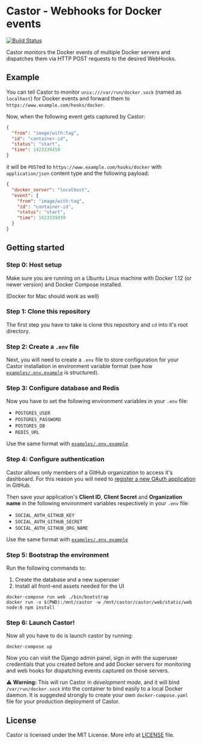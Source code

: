 Castor - Webhooks for Docker events
===================================

[![Build Status](https://travis-ci.org/sourcelair/castor.svg)](https://travis-ci.org/sourcelair/castor)

Castor monitors the Docker events of multiple Docker servers and
dispatches them via HTTP POST requests to the desired WebHooks.

## Example
You can tell Castor to monitor `unix:///var/run/docker.sock` (named as `localhost`) for Docker events and forward them to `https://www.example.com/hooks/docker`.

Now, when the following event gets captured by Castor:

```json
{
  "from": "image/with:tag",
  "id": "container-id",
  "status": "start",
  "time": 1423339459
}
```

it will be `POST`ed to `https://www.example.com/hooks/docker` with `application/json` content type and the following payload:

```json
{
  "docker_server": "localhost",
  "event": {
    "from": "image/with:tag",
    "id": "container-id",
    "status": "start",
    "time": 1423339459
  }
}
```

## Getting started

### Step 0: Host setup
Make sure you are running on a Ubuntu Linux machine with Docker 1.12 (or newer version) and Docker Compose installed.

(Docker for Mac should work as well)

### Step 1: Clone this repository
The first step you have to take is clone this repository and `cd` into it's root directory.

### Step 2: Create a `.env` file
Next, you will need to create a `.env` file to store configuration for your Castor installation in environment variable format (see how [`examples/.env.example`](examples/.env.example) is structured).

### Step 3: Configure database and Redis
Now you have to set the following environment variables in your `.env` file:

- `POSTGRES_USER`
- `POSTGRES_PASSWORD`
- `POSTGRES_DB`
- `REDIS_URL`

Use the same format with [`examples/.env.example`](examples/.env.example)

### Step 4: Configure authentication
Castor allows only members of a GitHub organization to access it's dashboard. For this reason you will need to [register a new OAuth application](https://github.com/settings/applications/new) in GitHub.

Then save your application's **Client ID**, **Client Secret** and **Organization name** in the following environment variables respectively in your `.env` file:

- `SOCIAL_AUTH_GITHUB_KEY`
- `SOCIAL_AUTH_GITHUB_SECRET`
- `SOCIAL_AUTH_GITHUB_ORG_NAME`

Use the same format with [`examples/.env.example`](examples/.env.example)

### Step 5: Bootstrap the environment
Run the following commands to:

1. Create the database and a new superuser
2. Install all front-end assets needed for the UI

```
docker-compose run web ./bin/bootstrap
docker run -v $(PWD):/mnt/castor -w /mnt/castor/castor/web/static/web node:6 npm install
```

### Step 6: Launch Castor!
Now all you have to do is launch castor by running:

```
docker-compose up
```

Now you can visit the Django admin panel, sign in with the superuser credentials that you created before and add Docker servers for monitoring and web hooks for dispatching events captured on those servers.

⚠️ **Warning:** This will run Castor in *development mode*, and it will bind `/var/run/docker.sock` into the container to bind easily to a local Docker daemon. It is suggested strongly to create your own `docker-compose.yaml` file for your production deployment of Castor.

## License
Castor is licensed under the MIT License. More info at [LICENSE](LICENSE) file.
